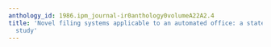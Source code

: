 ```yaml
---
anthology_id: 1986.ipm_journal-ir0anthology0volumeA22A2.4
title: 'Novel filing systems applicable to an automated office: a state-of-the-art
  study'
---
```

